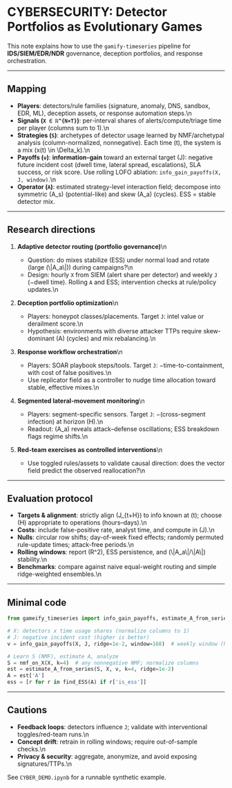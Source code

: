 # CYBERSECURITY: Detector Portfolios as Evolutionary Games

This note explains how to use the `gamify-timeseries` pipeline for **IDS/SIEM/EDR/NDR** governance, deception portfolios, and response orchestration.

---

## Mapping

- **Players**: detectors/rule families (signature, anomaly, DNS, sandbox, EDR, ML), deception assets, or response automation steps.\n
- **Signals (`X ∈ ℝ^{N×T}`)**: per-interval shares of alerts/compute/triage time per player (columns sum to 1).\n
- **Strategies (`S`)**: archetypes of detector usage learned by NMF/archetypal analysis (column-normalized, nonnegative). Each time \(t\), the system is a mix \(x(t) \in \Delta_k\).\n
- **Payoffs (`v`)**: **information-gain** toward an external target \(J\): negative future incident cost (dwell time, lateral spread, escalations), SLA success, or risk score. Use rolling LOFO ablation: `info_gain_payoffs(X, J, window)`.\n
- **Operator (`A`)**: estimated strategy-level interaction field; decompose into symmetric \(A_s\) (potential-like) and skew \(A_a\) (cycles). ESS = stable detector mix.

---

## Research directions

1. **Adaptive detector routing (portfolio governance)**\n
   - Question: do mixes stabilize (ESS) under normal load and rotate (large \(\\|A_a\\|\)) during campaigns?\n
   - Design: hourly `X` from SIEM (alert share per detector) and weekly `J` (−dwell time). Rolling `A` and ESS; intervention checks at rule/policy updates.\n

2. **Deception portfolio optimization**\n
   - Players: honeypot classes/placements. Target `J`: intel value or derailment score.\n
   - Hypothesis: environments with diverse attacker TTPs require skew-dominant \(A\) (cycles) and mix rebalancing.\n

3. **Response workflow orchestration**\n
   - Players: SOAR playbook steps/tools. Target `J`: −time-to-containment, with cost of false positives.\n
   - Use replicator field as a controller to nudge time allocation toward stable, effective mixes.\n

4. **Segmented lateral-movement monitoring**\n
   - Players: segment-specific sensors. Target `J`: −(cross-segment infection) at horizon \(H\).\n
   - Readout: \(A_a\) reveals attack–defense oscillations; ESS breakdown flags regime shifts.\n

5. **Red-team exercises as controlled interventions**\n
   - Use toggled rules/assets to validate causal direction: does the vector field predict the observed reallocation?\n

---

## Evaluation protocol

- **Targets & alignment**: strictly align \(J_{t+H}\) to info known at \(t\); choose \(H\) appropriate to operations (hours–days).\n
- **Costs**: include false-positive rate, analyst time, and compute in \(J\).\n
- **Nulls**: circular row shifts; day-of-week fixed effects; randomly permuted rule-update times; attack-free periods.\n
- **Rolling windows**: report \(R^2\), ESS persistence, and \(\\|A_a\\|/\\|A\\|\) stability.\n
- **Benchmarks**: compare against naive equal-weight routing and simple ridge-weighted ensembles.\n

---

## Minimal code

```python
from gameify_timeseries import info_gain_payoffs, estimate_A_from_series, find_ESS

# X: detectors x time usage shares (normalize columns to 1)
# J: negative incident cost (higher is better)
v = info_gain_payoffs(X, J, ridge=1e-2, window=168)  # weekly window (hourly data)

# Learn S (NMF), estimate A, analyze
S = nmf_on_X(X, k=4)  # any nonnegative NMF; normalize columns
est = estimate_A_from_series(S, X, v, k=4, ridge=1e-2)
A = est['A']
ess = [r for r in find_ESS(A) if r['is_ess']]
```

---

## Cautions

- **Feedback loops**: detectors influence `J`; validate with interventional toggles/red-team runs.\n
- **Concept drift**: retrain in rolling windows; require out-of-sample checks.\n
- **Privacy & security**: aggregate, anonymize, and avoid exposing signatures/TTPs.\n

See `CYBER_DEMO.ipynb` for a runnable synthetic example.
